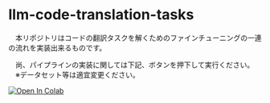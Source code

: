 # llm-code-translation-tasks
　本リポジトリはコードの翻訳タスクを解くためのファインチューニングの一連の流れを実装出来るものです。

　尚、パイプラインの実装に関しては下記、ボタンを押下して実行ください。
　※データセット等は適宜変更ください。

[![Open In Colab](https://colab.research.google.com/assets/colab-btn.svg)](https://colab.research.google.com/github/kazukitakayamas/llm-code-translation-tasks/blob/main/notebooks/BELU-score-vllm-inference.ipynb)

